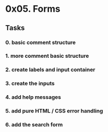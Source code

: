 <h1 class="gap">0x05. Forms</h1>

<h2 class="gap">Tasks</h2>


<h3 class="panel-title">
      0. basic comment structure
</h3>


<h3 class="panel-title">
      1. more comment basic structure
</h3>

<h3 class="panel-title">
      2. create labels and input container
</h3>

<h3 class="panel-title">
      3. create the inputs
</h3>
<h3 class="panel-title">
      4. add help messages
</h3>
<h3 class="panel-title">
      5. add pure HTML / CSS error handling
</h3>
<h3 class="panel-title">
      6. add the search form
</h3>